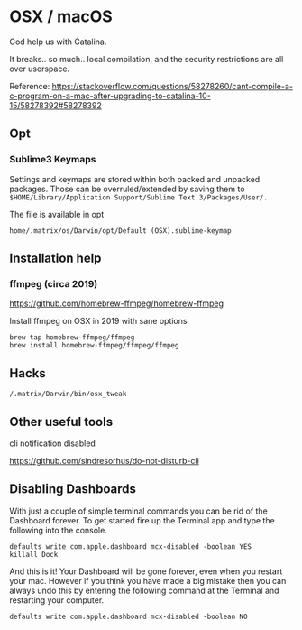 # OSX / macOS 

God help us with Catalina. 

It breaks.. so much.. local compilation, and the security restrictions are all over userspace.

Reference: https://stackoverflow.com/questions/58278260/cant-compile-a-c-program-on-a-mac-after-upgrading-to-catalina-10-15/58278392#58278392

## Opt

### Sublime3 Keymaps

Settings and keymaps are stored within both packed and unpacked packages. Those can be overruled/extended by saving them to `$HOME/Library/Application Support/Sublime Text 3/Packages/User/.`

The file is available in opt

`home/.matrix/os/Darwin/opt/Default (OSX).sublime-keymap`

## Installation help

### ffmpeg (circa 2019)

https://github.com/homebrew-ffmpeg/homebrew-ffmpeg

Install ffmpeg on OSX in 2019 with sane options

```shell
brew tap homebrew-ffmpeg/ffmpeg
brew install homebrew-ffmpeg/ffmpeg/ffmpeg
```


## Hacks

`/.matrix/Darwin/bin/osx_tweak`

## Other useful tools

cli notification disabled  

https://github.com/sindresorhus/do-not-disturb-cli

## Disabling Dashboards 

With just a couple of simple terminal commands you can be rid of the Dashboard forever. To get started fire up the Terminal app and type the following into the console.

    defaults write com.apple.dashboard mcx-disabled -boolean YES
    killall Dock


And this is it! Your Dashboard will be gone forever, even when you restart your mac. However if you think you have made a big mistake then you can always undo this by entering the following command at the Terminal and restarting your computer.

    defaults write com.apple.dashboard mcx-disabled -boolean NO


